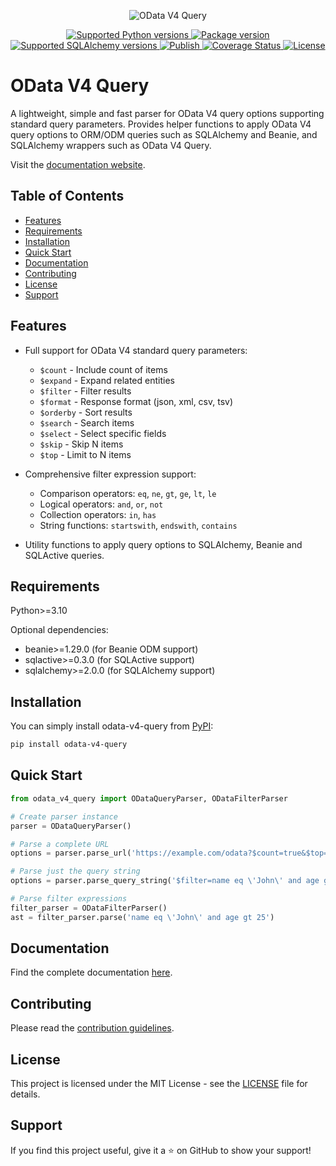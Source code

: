 <p align="center">
    <img src="docs/images/logo.png" alt="OData V4 Query" />
</p>

<p align="center">
    <a href="https://pypi.org/project/odata-v4-query" target="_blank">
        <img src="https://img.shields.io/pypi/pyversions/odata-v4-query" alt="Supported Python versions">
    </a>
    <a href="https://pypi.org/project/odata-v4-query" target="_blank">
        <img src="https://img.shields.io/pypi/v/odata-v4-query" alt="Package version">
    </a>
    <a href="https://pypi.org/project/SQLAlchemy" target="_blank">
        <img src="https://img.shields.io/badge/SQLAlchemy-2.0%2B-orange" alt="Supported SQLAlchemy versions">
    </a>
    <a href="https://github.com/daireto/odata-v4-query/actions" target="_blank">
        <img src="https://github.com/daireto/odata-v4-query/actions/workflows/publish.yml/badge.svg" alt="Publish">
    </a>
    <a href='https://coveralls.io/github/daireto/odata-v4-query?branch=main'>
        <img src='https://coveralls.io/repos/github/daireto/odata-v4-query/badge.svg?branch=main' alt='Coverage Status' />
    </a>
    <a href="/LICENSE" target="_blank">
        <img src="https://img.shields.io/badge/License-MIT-green" alt="License">
    </a>
</p>

<!-- omit in toc -->
# OData V4 Query

A lightweight, simple and fast parser for OData V4 query options supporting
standard query parameters. Provides helper functions to apply OData V4 query
options to ORM/ODM queries such as SQLAlchemy and Beanie, and SQLAlchemy
wrappers such as OData V4 Query.

Visit the [documentation website](https://daireto.github.io/odata-v4-query/).

<!-- omit in toc -->
## Table of Contents
- [Features](#features)
- [Requirements](#requirements)
- [Installation](#installation)
- [Quick Start](#quick-start)
- [Documentation](#documentation)
- [Contributing](#contributing)
- [License](#license)
- [Support](#support)

## Features

- Full support for OData V4 standard query parameters:
    - `$count` - Include count of items
    - `$expand` - Expand related entities
    - `$filter` - Filter results
    - `$format` - Response format (json, xml, csv, tsv)
    - `$orderby` - Sort results
    - `$search` - Search items
    - `$select` - Select specific fields
    - `$skip` - Skip N items
    - `$top` - Limit to N items

- Comprehensive filter expression support:
    - Comparison operators: `eq`, `ne`, `gt`, `ge`, `lt`, `le`
    - Logical operators: `and`, `or`, `not`
    - Collection operators: `in`, `has`
    - String functions: `startswith`, `endswith`, `contains`

- Utility functions to apply query options to SQLAlchemy, Beanie and
  SQLActive queries.

## Requirements

Python>=3.10

Optional dependencies:
- beanie>=1.29.0 (for Beanie ODM support)
- sqlactive>=0.3.0 (for SQLActive support)
- sqlalchemy>=2.0.0 (for SQLAlchemy support)

## Installation

You can simply install odata-v4-query from
[PyPI](https://pypi.org/project/odata-v4-query/):
```bash
pip install odata-v4-query
```

## Quick Start

```python
from odata_v4_query import ODataQueryParser, ODataFilterParser

# Create parser instance
parser = ODataQueryParser()

# Parse a complete URL
options = parser.parse_url('https://example.com/odata?$count=true&$top=10&$skip=20')

# Parse just the query string
options = parser.parse_query_string('$filter=name eq \'John\' and age gt 25')

# Parse filter expressions
filter_parser = ODataFilterParser()
ast = filter_parser.parse('name eq \'John\' and age gt 25')
```

## Documentation

Find the complete documentation [here](https://daireto.github.io/sqlactive/).

## Contributing

Please read the [contribution guidelines](CONTRIBUTING.md).

## License

This project is licensed under the MIT License - see the [LICENSE](LICENSE)
file for details.

## Support

If you find this project useful, give it a ⭐ on GitHub to show your support!
